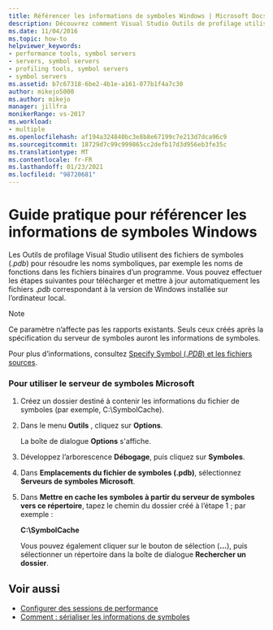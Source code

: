 ```yaml
---
title: Référencer les informations de symboles Windows | Microsoft Docs
description: Découvrez comment Visual Studio Outils de profilage utiliser des fichiers de symboles (. pdb) pour résoudre des noms symboliques tels que les noms de fonctions dans les fichiers binaires de programme.
ms.date: 11/04/2016
ms.topic: how-to
helpviewer_keywords:
- performance tools, symbol servers
- servers, symbol servers
- profiling tools, symbol servers
- symbol servers
ms.assetid: b7c67318-6be2-4b1e-a161-077b1f4a7c30
author: mikejo5000
ms.author: mikejo
manager: jillfra
monikerRange: vs-2017
ms.workload:
- multiple
ms.openlocfilehash: af194a324840bc3e8b8e67199c7e213d7dca96c9
ms.sourcegitcommit: 18729d7c99c999865cc2defb17d3d956eb3fe35c
ms.translationtype: MT
ms.contentlocale: fr-FR
ms.lasthandoff: 01/23/2021
ms.locfileid: "98720681"
---
```

# <a name="how-to-reference-windows-symbol-information"></a>Guide pratique pour référencer les informations de symboles Windows
Les Outils de profilage Visual Studio utilisent des fichiers de symboles (.*pdb*) pour résoudre les noms symboliques, par exemple les noms de fonctions dans les fichiers binaires d’un programme. Vous pouvez effectuer les étapes suivantes pour télécharger et mettre à jour automatiquement les fichiers .*pdb* correspondant à la version de Windows installée sur l’ordinateur local.

> [!NOTE]
> Ce paramètre n’affecte pas les rapports existants. Seuls ceux créés après la spécification du serveur de symboles auront les informations de symboles.

 Pour plus d’informations, consultez [Specify Symbol (.*PDB*) et les fichiers sources](../debugger/specify-symbol-dot-pdb-and-source-files-in-the-visual-studio-debugger.md).

### <a name="to-use-the-microsoft-symbol-server"></a>Pour utiliser le serveur de symboles Microsoft

1. Créez un dossier destiné à contenir les informations du fichier de symboles (par exemple, C:\SymbolCache).

2. Dans le menu **Outils** , cliquez sur **Options**.

     La boîte de dialogue **Options** s'affiche.

3. Développez l’arborescence **Débogage**, puis cliquez sur **Symboles**.

4. Dans **Emplacements du fichier de symboles (.pdb)**, sélectionnez **Serveurs de symboles Microsoft**.

5. Dans **Mettre en cache les symboles à partir du serveur de symboles vers ce répertoire**, tapez le chemin du dossier créé à l’étape 1 ; par exemple :

     **C:\SymbolCache**

     Vous pouvez également cliquer sur le bouton de sélection (**...**), puis sélectionner un répertoire dans la boîte de dialogue **Rechercher un dossier**.

## <a name="see-also"></a>Voir aussi
- [Configurer des sessions de performance](../profiling/configuring-performance-sessions.md)
- [Comment : sérialiser les informations de symboles](../profiling/how-to-serialize-symbol-information.md)
